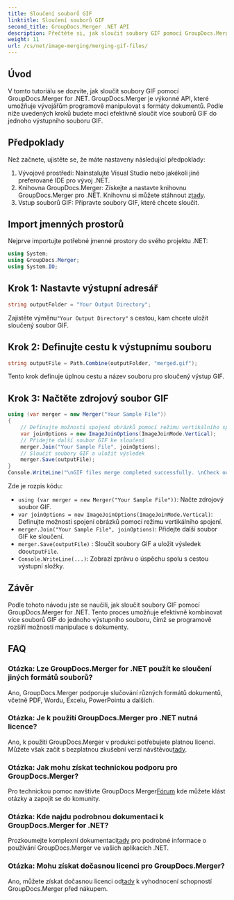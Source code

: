 ```yaml
---
title: Sloučení souborů GIF
linktitle: Sloučení souborů GIF
second_title: GroupDocs.Merger .NET API
description: Přečtěte si, jak sloučit soubory GIF pomocí GroupDocs.Merger for .NET. Programově zkombinujte více GIFů pomocí podrobných pokynů.
weight: 11
url: /cs/net/image-merging/merging-gif-files/
---
```

## Úvod
V tomto tutoriálu se dozvíte, jak sloučit soubory GIF pomocí GroupDocs.Merger for .NET. GroupDocs.Merger je výkonné API, které umožňuje vývojářům programově manipulovat s formáty dokumentů. Podle níže uvedených kroků budete moci efektivně sloučit více souborů GIF do jednoho výstupního souboru GIF.
## Předpoklady
Než začnete, ujistěte se, že máte nastaveny následující předpoklady:
1. Vývojové prostředí: Nainstalujte Visual Studio nebo jakékoli jiné preferované IDE pro vývoj .NET.
2.  Knihovna GroupDocs.Merger: Získejte a nastavte knihovnu GroupDocs.Merger pro .NET. Knihovnu si můžete stáhnout z[tady](https://releases.groupdocs.com/merger/net/).
3. Vstup souborů GIF: Připravte soubory GIF, které chcete sloučit.

## Import jmenných prostorů
Nejprve importujte potřebné jmenné prostory do svého projektu .NET:
```csharp
using System; 
using GroupDocs.Merger;
using System.IO;
```
## Krok 1: Nastavte výstupní adresář
```csharp
string outputFolder = "Your Output Directory";
```
 Zajistěte výměnu`"Your Output Directory"` s cestou, kam chcete uložit sloučený soubor GIF.
## Krok 2: Definujte cestu k výstupnímu souboru
```csharp
string outputFile = Path.Combine(outputFolder, "merged.gif");
```
Tento krok definuje úplnou cestu a název souboru pro sloučený výstup GIF.
## Krok 3: Načtěte zdrojový soubor GIF
```csharp
using (var merger = new Merger("Your Sample File"))
{
    // Definujte možnosti spojení obrázků pomocí režimu vertikálního spojení
    var joinOptions = new ImageJoinOptions(ImageJoinMode.Vertical);
    // Přidejte další soubor GIF ke sloučení
    merger.Join("Your Sample File", joinOptions);
    // Sloučit soubory GIF a uložit výsledek
    merger.Save(outputFile);
}
Console.WriteLine("\nGIF files merge completed successfully. \nCheck output in {0}", outputFolder);
```
Zde je rozpis kódu:
- `using (var merger = new Merger("Your Sample File"))`: Načte zdrojový soubor GIF.
- `var joinOptions = new ImageJoinOptions(ImageJoinMode.Vertical)`: Definujte možnosti spojení obrázků pomocí režimu vertikálního spojení.
- `merger.Join("Your Sample File", joinOptions)`: Přidejte další soubor GIF ke sloučení.
- `merger.Save(outputFile)` : Sloučit soubory GIF a uložit výsledek do`outputFile`.
- `Console.WriteLine(...)`: Zobrazí zprávu o úspěchu spolu s cestou výstupní složky.

## Závěr
Podle tohoto návodu jste se naučili, jak sloučit soubory GIF pomocí GroupDocs.Merger for .NET. Tento proces umožňuje efektivně kombinovat více souborů GIF do jednoho výstupního souboru, čímž se programově rozšíří možnosti manipulace s dokumenty.

## FAQ
### Otázka: Lze GroupDocs.Merger for .NET použít ke sloučení jiných formátů souborů?
Ano, GroupDocs.Merger podporuje slučování různých formátů dokumentů, včetně PDF, Wordu, Excelu, PowerPointu a dalších.
### Otázka: Je k použití GroupDocs.Merger pro .NET nutná licence?
 Ano, k použití GroupDocs.Merger v produkci potřebujete platnou licenci. Můžete však začít s bezplatnou zkušební verzí návštěvou[tady](https://releases.groupdocs.com/).
### Otázka: Jak mohu získat technickou podporu pro GroupDocs.Merger?
 Pro technickou pomoc navštivte GroupDocs.Merger[Fórum](https://forum.groupdocs.com/c/merger/32) kde můžete klást otázky a zapojit se do komunity.
### Otázka: Kde najdu podrobnou dokumentaci k GroupDocs.Merger for .NET?
 Prozkoumejte komplexní dokumentaci[tady](https://tutorials.groupdocs.com/merger/net/) pro podrobné informace o používání GroupDocs.Merger ve vašich aplikacích .NET.
### Otázka: Mohu získat dočasnou licenci pro GroupDocs.Merger?
 Ano, můžete získat dočasnou licenci od[tady](https://purchase.groupdocs.com/temporary-license/) k vyhodnocení schopností GroupDocs.Merger před nákupem.
